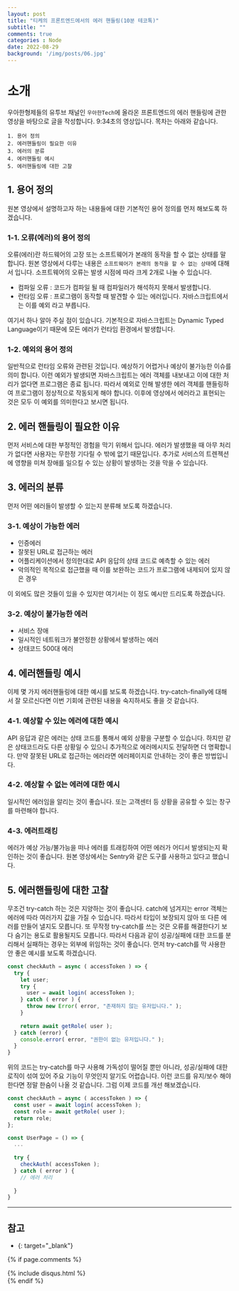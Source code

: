 ```yaml
---
layout: post
title: "티케의 프론트엔드에서의 에러 핸들링(10분 테코톡)"
subtitle: ""
comments: true
categories : Node
date: 2022-08-29
background: '/img/posts/06.jpg'
---
```


# 소개
우아한형제들의 유투브 채널인 `우아한Tech`에 올라온 프론트엔드의 에러 핸들링에 관한 영상을 바탕으로 글을 작성합니다.
9:34초의 영상입니다.
목차는 아래와 같습니다.
```
1. 용어 정의
2. 에러핸들링이 필요한 이유
3. 에러의 분류
4. 에러핸들링 예시
5. 에러핸들링에 대한 고찰
```

## 1. 용어 정의
원본 영상에서 설명하고자 하는 내용들에 대한 기본적인 용어 정의를 먼저 해보도록 하겠습니다.

### 1-1. 오류(에러)의 용어 정의
오류(에러)란 하드웨어의 고장 또는 소프트웨어가 본래의 동작을 할 수 없는 상태를 말합니다.
원본 영상에서 다루는 내용은 `소프트웨어가 본래의 동작을 할 수 없는 상태`에 대해서 입니다.
소프트웨어의 오류는 발생 시점에 따라 크게 2개로 나눌 수 있습니다.
- 컴파일 오류 : 코드가 컴파일 될 때 컴파일러가 해석하지 못해서 발생합니다.
- 런타임 오류 : 프로그램이 동작할 때 발견할 수 있는 에러입니다. 자바스크립트에서는 이를 예외 라고 부릅니다.

여기서 하나 알아 주실 점이 있습니다.
기본적으로 자바스크립트는 Dynamic Typed Language이기 때문에 모든 에러가 런타임 환경에서 발생합니다.

### 1-2. 예외의 용어 정의
일반적으로 런타임 오류와 관련된 것입니다. 예상하기 어렵거나 예상이 불가능한 이슈를 의미 합니다.
이런 예외가 발생되면 자바스크립트는 에러 객체를 내보내고 이에 대한 처리가 없다면 프로그램은 종료 됩니다.
따라서 예외로 인해 발생한 에러 객체를 핸들링하여 프로그램이 정상적으로 작동되게 해야 합니다.
이후에 영상에서 에러라고 표현되는 것은 모두 이 예외를 의미한다고 보시면 됩니다.

## 2. 에러 핸들링이 필요한 이유
먼저 서비스에 대한 부정적인 경험을 막기 위해서 입니다.
에러가 발생했을 때 아무 처리가 없다면 사용자는 무한정 기다릴 수 밖에 없기 때문입니다.
추가로 서비스의 트렌젝션에 영향을 미쳐 장애를 일으킬 수 있는 상황이 발생하는 것을 막을 수 있습니다.

## 3. 에러의 분류
먼저 어떤 에러들이 발생할 수 있는지 분류해 보도록 하겠습니다.

### 3-1. 예상이 가능한 에러
- 인증에러
- 잘못된 URL로 접근하는 에러
- 어플리케이션에서 정의한대로 API 응답의 상태 코드로 예측할 수 있는 에러
- 악의적인 목적으로 접근했을 때 이를 보완하는 코드가 프로그램에 내제되어 있지 않은 경우

이 외에도 많은 것들이 있을 수 있지만 여기서는 이 정도 예시만 드리도록 하겠습니다.

### 3-2. 예상이 불가능한 에러
- 서비스 장애
- 일시적인 네트워크가 불안정한 상황에서 발생하는 에러
- 상태코드 500대 에러

## 4. 에러핸들링 예시
이제 몇 가지 에러핸들링에 대한 예시를 보도록 하겠습니다.
try-catch-finally에 대해서 잘 모르신다면 이번 기회에 관련된 내용을 숙지하셔도 좋을 것 같습니다.

### 4-1. 예상할 수 있는 에러에 대한 예시
API 응답과 같은 에러는 상태 코드를 통해서 예외 상황을 구분할 수 있습니다.
하지만 같은 상태코드라도 다른 상황일 수 있으니 추가적으로 에러메시지도 전달하면 더 명확합니다.
만약 잘못된 URL로 접근하는 에러라면 에러페이지로 안내하는 것이 좋은 방법입니다.

### 4-2. 예상할 수 없는 에러에 대한 예시
일시적인 에러임을 알리는 것이 좋습니다.
또는 고객센터 등 상황을 공유할 수 있는 창구를 마련해야 합니다.

### 4-3. 에러트래킹
에러가 예상 가능/불가능을 떠나 에러를 트래킹하여 어떤 에러가 어디서 발생되는지 확인하는 것이 좋습니다.
원본 영상에서는 Sentry와 같은 도구를 사용하고 있다고 했습니다.

## 5. 에러핸들링에 대한 고찰
무조건 try-catch 하는 것은 지양하는 것이 좋습니다.
catch에 넘겨지는 error 객체는 에러에 따라 여러가지 값을 가질 수 있습니다.
따라서 타입이 보장되지 않아 또 다른 에러를 만들어 낼지도 모릅니다.
또 무작정 try-catch를 쓰는 것은 오류를 해결한다기 보다 숨기는 용도로 활용될지도 모릅니다.
따라서 다음과 같이 성공/실패에 대한 코드를 분리해서 실패하는 경우는 외부에 위임하는 것이 좋습니다.
먼저 try-catch를 막 사용한 안 좋은 예시를 보도록 하겠습니다.
```javascript
const checkAuth = async ( accessToken ) => {
  try {
    let user;
    try {
      user = await login( accessToken );
    } catch ( error ) {
      throw new Error( error, "존재하지 않는 유저입니다." );
    }
    
    return await getRole( user );
  } catch (error) {
    console.error( error, "권한이 없는 유저입니다." );
  }
}
```

위의 코드는 try-catch를 마구 사용해 가독성이 떨어질 뿐만 아니라,
성공/실패에 대한 로직이 섞여 있어 주요 기능이 무엇인지 알기도 어렵습니다.
이런 코드를 유지/보수 해야한다면 정말 한숨이 나올 것 같습니다.
그럼 이제 코드를 개선 해보겠습니다.

```javascript
const checkAuth = async ( accessToken ) => {
  const user = await login( accessToken );
  const role = await getRole( user );
  return role;
};

const UserPage = () => {
  ...
  
  try {
    checkAuth( accessToken );
  } catch ( error ) {
    // 에러 처리
    
  }
}
```


---
## 참고
- [](){: target="_blank"}


{% if page.comments %}
<div id="post-disqus" class="container">
{% include disqus.html %}
</div>
{% endif %}
